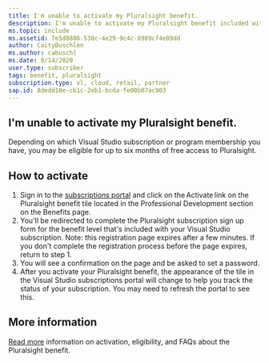 ```yaml
---
title: I'm unable to activate my Pluralsight benefit.
description: I'm unable to activate my Pluralsight benefit included with my Visual Studio subscription? 
ms.topic: include
ms.assetid: 7e5d8886-538c-4e29-9c4c-8989cf4e09dd
author: CaityBuschlen
ms.author: cabuschl
ms.date: 8/14/2020
user.type: subscriber
tags: benefit, pluralsight
subscription.type: vl, cloud, retail, partner
sap.id: 8dedd10e-cb1c-2eb1-bcda-fe00b07ac903
---
```


## I'm unable to activate my Pluralsight benefit.

Depending on which Visual Studio subscription or program membership you have, you may be eligible for up to six months of free access to Pluralsight.  

## How to activate 
1. Sign in to the [subscriptions portal](https://my.visualstudio.com/benefits) and click on the Activate link on the Pluralsight benefit tile located in the Professional Development section on the Benefits page. 
1. You'll be redirected to complete the Pluralsight subscription sign up form for the benefit level that's included with your Visual Studio subscription. Note:
this registration page expires after a few minutes. If you don't complete the registration process before the page expires, return to step 1. 
1. You will see a confirmation on the page and be asked to set a password. 
1. After you activate your Pluralsight benefit, the appearance of the tile in the Visual Studio subscriptions portal will change to help you track the status of your subscription. You may need to refresh the portal to see this. 

## More information 
[Read more](../../../vs-pluralsight.md) information on activation, eligibility, and FAQs about the Pluralsight benefit.